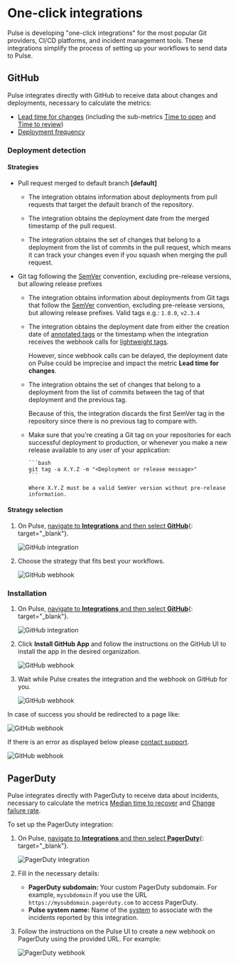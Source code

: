 # One-click integrations

Pulse is developing "one-click integrations" for the most popular Git providers, CI/CD platforms, and incident management tools.
These integrations simplify the process of setting up your workflows to send data to Pulse.

## GitHub

Pulse integrates directly with GitHub to receive data about changes and deployments,
necessary to calculate the metrics:

-   [Lead time for changes](metrics/accelerate.md#lead-time-for-changes) (including the sub-metrics [Time to open](metrics/accelerate.md#time-to-open) and [Time to review](metrics/accelerate.md#time-to-review))
-   [Deployment frequency](metrics/accelerate.md#deployment-frequency)

### Deployment detection

#### Strategies

-   Pull request merged to default branch **\[default\]**

    -   The integration obtains information about deployments from pull requests that target the default branch of the repository.

    -   The integration obtains the deployment date from the merged timestamp of the pull request.

    -   The integration obtains the set of changes that belong to a deployment from the list of commits in the pull request,
        which means it can track your changes even if you squash when merging the pull request.

-   Git tag following the [SemVer](https://semver.org) convention, excluding pre-release versions, but allowing release prefixes

    -   The integration obtains information about deployments from Git tags that follow the [SemVer](https://semver.org) convention, excluding pre-release versions, but allowing release prefixes. Valid tags e.g.: `1.0.0`, `v2.3.4`

    -   The integration obtains the deployment date from either the creation date of [annotated tags](https://git-scm.com/book/en/v2/Git-Basics-Tagging#_annotated_tags) or the timestamp when the integration receives the webhook calls for [lightweight tags](https://git-scm.com/book/en/v2/Git-Basics-Tagging#_lightweight_tags).

        However, since webhook calls can be delayed, the deployment date on Pulse could be imprecise and impact the metric **Lead time for changes**.

    -   The integration obtains the set of changes that belong to a deployment from the list of commits between the tag of that deployment and the previous tag.

        Because of this, the integration discards the first SemVer tag in the repository since there is no previous tag to compare with.

    -   Make sure that you're creating a Git tag on your repositories for each successful deployment to production, or whenever you make a new release available to any user of your application:

            ```bash
            git tag -a X.Y.Z -m "<Deployment or release message>"
            ```

            Where X.Y.Z must be a valid SemVer version without pre-release information.

#### Strategy selection

1.  On Pulse, [navigate to **Integrations** and then select **GitHub**](https://app.pulse.codacy.com/integrations/github){: target="_blank"}.

    ![GitHub integration](images/ghi-setup.png)

1.  Choose the strategy that fits best your workflows.

    ![GitHub webhook](images/ghi-github-install.png)

### Installation

1.  On Pulse, [navigate to **Integrations** and then select **GitHub**](https://app.pulse.codacy.com/integrations/github){: target="_blank"}.

    ![GitHub integration](images/ghi-setup.png)

1.  Click **Install GitHub App** and follow the instructions on the GitHub UI to install the app in the desired organization.

    ![GitHub webhook](images/ghi-github-install.png)

1.  Wait while Pulse creates the integration and the webhook on GitHub for you.

    ![GitHub webhook](images/ghi-creating.png)

In case of success you should be redirected to a page like:

![GitHub webhook](images/ghi-ok.png)

If there is an error as displayed below please [contact support](mailto:pulsesupport@codacy.com).

![GitHub webhook](images/ghi-error.png)

## PagerDuty

Pulse integrates directly with PagerDuty to receive data about incidents, necessary to calculate the metrics [Median time to recover](metrics/accelerate.md#median-time-to-recover) and [Change failure rate](metrics/accelerate.md#change-failure-rate).

To set up the PagerDuty integration:

1.  On Pulse, [navigate to **Integrations** and then select **PagerDuty**](https://app.pulse.codacy.com/integrations/pagerduty){: target="_blank"}.

    ![PagerDuty integration](images/pagerduty.png)

1.  Fill in the necessary details:

    -   **PagerDuty subdomain:** Your custom PagerDuty subdomain. For example, `mysubdomain` if you use the URL `https://mysubdomain.pagerduty.com` to access PagerDuty.
    -   **Pulse system name:** Name of the [system](https://docs.pulse.codacy.com/#before-you-begin) to associate with the incidents reported by this integration.

1.  Follow the instructions on the Pulse UI to create a new webhook on PagerDuty using the provided URL. For example:

    ![PagerDuty webhook](images/pagerduty-webhook.png)
